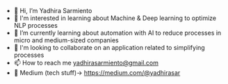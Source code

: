 - 👋 Hi, I’m Yadhira Sarmiento 
- 👀 I'm interested in learning about Machine & Deep learning to optimize NLP processes
- 🌱 I’m currently learning about automation with AI to reduce processes in micro and medium-sized companies
- 💞️ I'm looking to collaborate on an application related to simplifying processes
- 📫 How to reach me yadhirasarmiento@gmail.com
- 📄 Medium (tech stuff)-> https://medium.com/@yadhirasar

<!---
yadhisar/yadhisar is a ✨ special ✨ repository because its `README.md` (this file) appears on your GitHub profile.
You can click the Preview link to take a look at your changes.
--->
